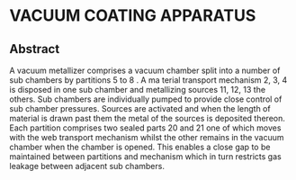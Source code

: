 # VACUUM COATING APPARATUS

## Abstract
A vacuum metallizer comprises a vacuum chamber split into a number of sub chambers by partitions 5 to 8 . A ma terial transport mechanism 2, 3, 4 is disposed in one sub chamber and metallizing sources 11, 12, 13 the others. Sub chambers are individually pumped to provide close control of sub chamber pressures. Sources are activated and when the length of material is drawn past them the metal of the sources is deposited thereon. Each partition comprises two sealed parts 20 and 21 one of which moves with the web transport mechanism whilst the other remains in the vacuum chamber when the chamber is opened. This enables a close gap to be maintained between partitions and mechanism which in turn restricts gas leakage between adjacent sub chambers.
